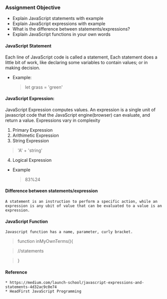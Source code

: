 ### Assignment Objective

  * Explain JavaScript statements with example
  * Explain JavaScript expressions with example
  * What is the difference between statements/expressions?
  * Explain JavaScript functions in your own words
  
  #### JavaScript Statement
  Each line of JavaScript code is called a statement, Each statement does a little bit of work, like declaring some variables to contain values; or in making decision.

  - Example:
      >let grass = 'green'

  #### JavaScript Expression:
  JavaScript Expression computes values. An expression is a single unit of javascript code that the JavaScript engine(browser) can evaluate, and return a value. Expressions vary in complexity

  1. Primary Expression
  2. Arithimetic Expression
  3. String Expression
  >'A' + 'string'
  4. Logical Expression

  - Example 
      > 83%24 
      
  #### Difference between statements/expression
    A statement is an instruction to perform a specific action, while an expression is any ubit of value that can be evaluated to a value is an expression.

  #### JavaScript Function
    Javascript function has a name, parameter, curly bracket.

  >function inMyOwnTerms(){

  >   //statements

  > }


  #### Reference
    * https://medium.com/launch-school/javascript-expressions-and-statements-4d32ac9c0e74
    * HeadFirst JavaScript Programming